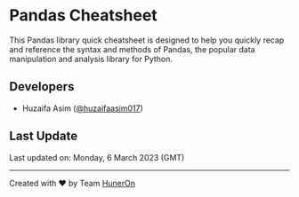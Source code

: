 # Pandas Cheatsheet
This Pandas library quick cheatsheet is designed to help you quickly recap and reference the syntax and methods of Pandas, the popular data manipulation and analysis library for Python.

## Developers
- Huzaifa Asim ([@huzaifaasim017](https://github.com/huzaifaasim017))

## Last Update
Last updated on: Monday, 6 March 2023 (GMT)

---

Created with :heart: by Team [HunerOn](https://huneron.site/)
